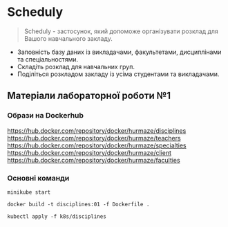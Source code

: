 # Scheduly

> Scheduly - застосунок, який допоможе організувати розклад для Вашого навчального закладу.
- Заповність базу даних із викладачами, факультетами, дисциплінами та спеціальностями.
- Складіть розклад для навчальних груп. 
- Поділіться розкладом закладу із усіма студентами та викладачами.

## Матеріали лабораторної роботи №1

### Образи на Dockerhub 
https://hub.docker.com/repository/docker/hurmaze/disciplines
https://hub.docker.com/repository/docker/hurmaze/teachers
https://hub.docker.com/repository/docker/hurmaze/specialties
https://hub.docker.com/repository/docker/hurmaze/client
https://hub.docker.com/repository/docker/hurmaze/faculties

### Основні команди
```
minikube start
```

```
docker build -t disciplines:01 -f Dockerfile .
```

```
kubectl apply -f k8s/disciplines
```
